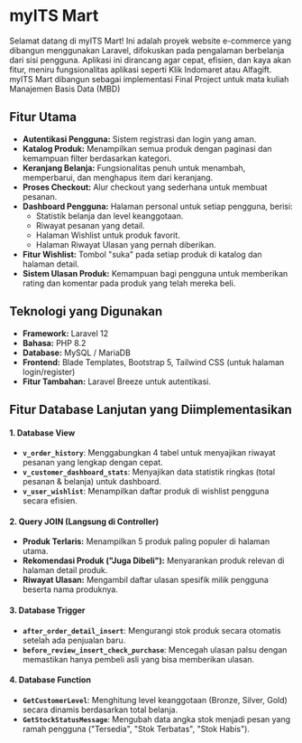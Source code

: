 # myITS Mart

Selamat datang di myITS Mart! Ini adalah proyek website e-commerce yang dibangun menggunakan Laravel, difokuskan pada pengalaman berbelanja dari sisi pengguna. Aplikasi ini dirancang agar cepat, efisien, dan kaya akan fitur, meniru fungsionalitas aplikasi seperti Klik Indomaret atau Alfagift. myITS Mart dibangun sebagai implementasi Final Project untuk mata kuliah Manajemen Basis Data (MBD)

## Fitur Utama

- **Autentikasi Pengguna:** Sistem registrasi dan login yang aman.
- **Katalog Produk:** Menampilkan semua produk dengan paginasi dan kemampuan filter berdasarkan kategori.
- **Keranjang Belanja:** Fungsionalitas penuh untuk menambah, memperbarui, dan menghapus item dari keranjang.
- **Proses Checkout:** Alur checkout yang sederhana untuk membuat pesanan.
- **Dashboard Pengguna:** Halaman personal untuk setiap pengguna, berisi:
    - Statistik belanja dan level keanggotaan.
    - Riwayat pesanan yang detail.
    - Halaman Wishlist untuk produk favorit.
    - Halaman Riwayat Ulasan yang pernah diberikan.
- **Fitur Wishlist:** Tombol "suka" pada setiap produk di katalog dan halaman detail.
- **Sistem Ulasan Produk:** Kemampuan bagi pengguna untuk memberikan rating dan komentar pada produk yang telah mereka beli.

## Teknologi yang Digunakan

- **Framework:** Laravel 12
- **Bahasa:** PHP 8.2
- **Database:** MySQL / MariaDB
- **Frontend:** Blade Templates, Bootstrap 5, Tailwind CSS (untuk halaman login/register)
- **Fitur Tambahan:** Laravel Breeze untuk autentikasi.

## Fitur Database Lanjutan yang Diimplementasikan

#### 1. Database View
- **`v_order_history`**: Menggabungkan 4 tabel untuk menyajikan riwayat pesanan yang lengkap dengan cepat.
- **`v_customer_dashboard_stats`**: Menyajikan data statistik ringkas (total pesanan & belanja) untuk dashboard.
- **`v_user_wishlist`**: Menampilkan daftar produk di wishlist pengguna secara efisien.

#### 2. Query JOIN (Langsung di Controller)
- **Produk Terlaris:** Menampilkan 5 produk paling populer di halaman utama.
- **Rekomendasi Produk ("Juga Dibeli"):** Menyarankan produk relevan di halaman detail produk.
- **Riwayat Ulasan:** Mengambil daftar ulasan spesifik milik pengguna beserta nama produknya.

#### 3. Database Trigger
- **`after_order_detail_insert`**: Mengurangi stok produk secara otomatis setelah ada penjualan baru.
- **`before_review_insert_check_purchase`**: Mencegah ulasan palsu dengan memastikan hanya pembeli asli yang bisa memberikan ulasan.

#### 4. Database Function
- **`GetCustomerLevel`**: Menghitung level keanggotaan (Bronze, Silver, Gold) secara dinamis berdasarkan total belanja.
- **`GetStockStatusMessage`**: Mengubah data angka stok menjadi pesan yang ramah pengguna ("Tersedia", "Stok Terbatas", "Stok Habis").
